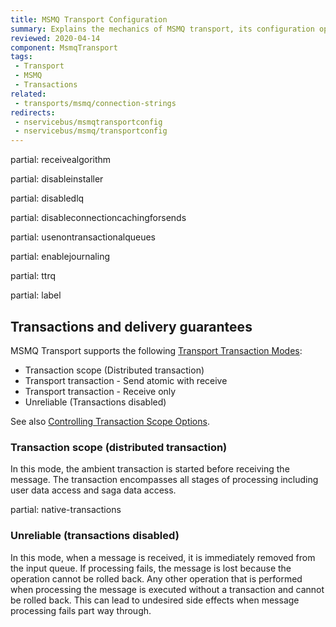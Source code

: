 ```yaml
---
title: MSMQ Transport Configuration
summary: Explains the mechanics of MSMQ transport, its configuration options, and other configuration settings that were coupled to this transport
reviewed: 2020-04-14
component: MsmqTransport
tags:
 - Transport
 - MSMQ
 - Transactions
related:
 - transports/msmq/connection-strings
redirects:
 - nservicebus/msmqtransportconfig
 - nservicebus/msmq/transportconfig
---
```


partial: receivealgorithm

partial: disableinstaller

partial: disabledlq

partial: disableconnectioncachingforsends

partial: usenontransactionalqueues

partial: enablejournaling

partial: ttrq

partial: label


## Transactions and delivery guarantees

MSMQ Transport supports the following [Transport Transaction Modes](/transports/transactions.md):

 * Transaction scope (Distributed transaction)
 * Transport transaction - Send atomic with receive
 * Transport transaction - Receive only
 * Unreliable (Transactions disabled)

See also [Controlling Transaction Scope Options](/transports/transactions.md#controlling-transaction-scope-options).


### Transaction scope (distributed transaction)

In this mode, the ambient transaction is started before receiving the message. The transaction encompasses all stages of processing including user data access and saga data access.


partial: native-transactions


### Unreliable (transactions disabled)

In this mode, when a message is received, it is immediately removed from the input queue. If processing fails, the message is lost because the operation cannot be rolled back. Any other operation that is performed when processing the message is executed without a transaction and cannot be rolled back. This can lead to undesired side effects when message processing fails part way through.
